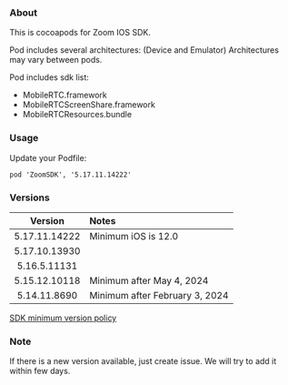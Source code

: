 ### About

This is cocoapods for Zoom IOS SDK. 

Pod includes several architectures:
(Device and Emulator)
Architectures may vary between pods.


Pod includes sdk list:
- MobileRTC.framework
- MobileRTCScreenShare.framework
- MobileRTCResources.bundle

### Usage
Update your Podfile:
```
pod 'ZoomSDK', '5.17.11.14222'
```


### Versions

|    Version    | Notes                                  | 
|:-------------:|:---------------------------------------|
| 5.17.11.14222 | Minimum iOS is 12.0                    |
| 5.17.10.13930 |                                        |
| 5.16.5.11131  |                                        |
| 5.15.12.10118 | Minimum after May 4, 2024              |
| 5.14.11.8690  | Minimum after February 3, 2024         |

[SDK minimum version policy](https://developers.zoom.us/docs/video-sdk/minimum-version/)

### Note
 
If there is a new version available, just create issue. 
We will try to add it within few days.
